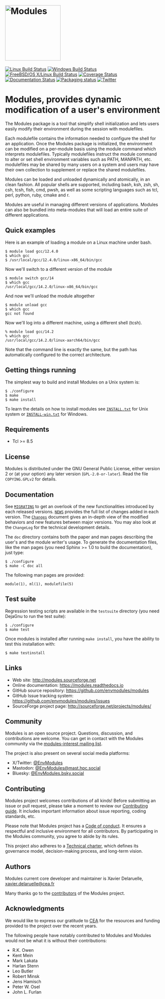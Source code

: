 # <img src="https://raw.githubusercontent.com/envmodules/modules/main/doc/img/modules_red.svg" height="180" alt="Modules"/>

[![Linux Build Status](https://github.com/envmodules/modules/workflows/linux-tests/badge.svg)](https://github.com/envmodules/modules/actions?query=workflow:linux-tests)
[![Windows Build Status](https://github.com/envmodules/modules/workflows/windows-tests/badge.svg)](https://github.com/envmodules/modules/actions?query=workflow:windows-tests)
[![FreeBSD/OS X/Linux Build Status](https://api.cirrus-ci.com/github/envmodules/modules.svg)](https://cirrus-ci.com/github/envmodules/modules)
[![Coverage Status](https://codecov.io/gh/envmodules/modules/branch/main/graph/badge.svg)](https://codecov.io/gh/envmodules/modules)
[![Documentation Status](https://readthedocs.org/projects/modules/badge/?version=latest)](https://modules.readthedocs.io/en/latest/?badge=latest)
[![Packaging status](https://repology.org/badge/tiny-repos/environment-modules.svg)](https://repology.org/metapackage/environment-modules/versions)
[![Twitter](https://img.shields.io/twitter/url/https/twitter.com/EnvModules.svg?style=social&label=Follow)](https://twitter.com/EnvModules)

Modules, provides dynamic modification of a user's environment
==============================================================

The Modules package is a tool that simplify shell initialization and
lets users easily modify their environment during the session with
modulefiles.

Each modulefile contains the information needed to configure the shell for
an application. Once the Modules package is initialized, the environment can
be modified on a per-module basis using the module command which interprets
modulefiles. Typically modulefiles instruct the module command to alter or
set shell environment variables such as PATH, MANPATH, etc. modulefiles may
be shared by many users on a system and users may have their own collection
to supplement or replace the shared modulefiles.

Modules can be loaded and unloaded dynamically and atomically, in an clean
fashion. All popular shells are supported, including bash, ksh, zsh, sh,
csh, tcsh, fish, cmd, pwsh, as well as some scripting languages such as tcl,
perl, python, ruby, cmake and r.

Modules are useful in managing different versions of applications. Modules
can also be bundled into meta-modules that will load an entire suite of
different applications.


Quick examples
--------------

Here is an example of loading a module on a Linux machine under bash.

    $ module load gcc/12.4.0
    $ which gcc
    $ /usr/local/gcc/12.4.0/linux-x86_64/bin/gcc

Now we'll switch to a different version of the module

    $ module switch gcc/14
    $ which gcc
    /usr/local/gcc/14.2.0/linux-x86_64/bin/gcc

And now we'll unload the module altogether

    $ module unload gcc
    $ which gcc
    gcc not found

Now we'll log into a different machine, using a different shell (tcsh).

    % module load gcc/14.2
    % which gcc
    /usr/local/gcc/14.2.0/linux-aarch64/bin/gcc

Note that the command line is exactly the same, but the path has
automatically configured to the correct architecture.


Getting things running
----------------------

The simplest way to build and install Modules on a Unix system is:

    $ ./configure
    $ make
    $ make install

To learn the details on how to install modules see [`INSTALL.txt`][1] for Unix
system or [`INSTALL-win.txt`][2] for Windows.


Requirements
------------

 * Tcl >= 8.5


License
-------

Modules is distributed under the GNU General Public License, either version 2
or (at your option) any later version (`GPL-2.0-or-later`). Read the file
`COPYING.GPLv2` for details.


Documentation
-------------

See [`MIGRATING`][3] to get an overlook of the new functionalities introduced
by each released versions. [`NEWS`][4] provides the full list of changes added
in each version. The [`Changes`][5] document gives an in-depth view of the
modified behaviors and new features between major versions. You may also look
at the `ChangeLog` for the technical development details.

The `doc` directory contains both the paper and man pages describing the
user's and the module writer's usage. To generate the documentation files,
like the man pages (you need Sphinx >= 1.0 to build the documentation), just
type:

    $ ./configure
    $ make -C doc all

The following man pages are provided:

    module(1), ml(1), modulefile(5)


Test suite
----------

Regression testing scripts are available in the `testsuite` directory (you
need DejaGnu to run the test suite):

    $ ./configure
    $ make test

Once modules is installed after running `make install`, you have the
ability to test this installation with:

    $ make testinstall


Links
-----

* Web site: http://modules.sourceforge.net
* Online documentation: https://modules.readthedocs.io
* GitHub source repository: https://github.com/envmodules/modules
* GitHub Issue tracking system: https://github.com/envmodules/modules/issues
* SourceForge project page: http://sourceforge.net/projects/modules/


Community
---------

Modules is an open source project. Questions, discussion, and contributions
are welcome. You can get in contact with the Modules community via the
[modules-interest mailing list][6].

The project is also present on several social media platforms:

* X/Twitter: [@EnvModules][7]
* Mastodon: [@EnvModules@mast.hpc.social][8]
* Bluesky: [@EnvModules.bsky.social][9]


Contributing
------------

Modules project welcomes contributions of all kinds! Before submitting an
issue or pull request, please take a moment to review our [Contributing
guide][10]. It includes important information about issue reporting, coding
standards, etc.

Please note that Modules project has a [Code of conduct][11]. It ensures a
respectful and inclusive environment for all contributors. By participating in
the Modules community, you agree to abide by its rules.

This project also adheres to a [Technical charter][12], which defines its
governance model, decision-making process, and long-term vision.


Authors
-------

Modules current core developer and maintainer is Xavier Delaruelle,
xavier.delaruelle@cea.fr

Many thanks go to the [contributors][13] of the Modules project.


Acknowledgments
---------------

We would like to express our gratitude to [CEA][14] for the resources and
funding provided to the project over the recent years.

The following people have notably contributed to Modules and Modules would not
be what it is without their contributions:

* R.K. Owen
* Kent Mein
* Mark Lakata
* Harlan Stenn
* Leo Butler
* Robert Minsk
* Jens Hamisch
* Peter W. Osel
* John L. Furlan


[1]: https://modules.readthedocs.io/en/stable/INSTALL.html
[2]: https://modules.readthedocs.io/en/stable/INSTALL-win.html
[3]: https://modules.readthedocs.io/en/stable/MIGRATING.html
[4]: https://modules.readthedocs.io/en/stable/NEWS.html
[5]: https://modules.readthedocs.io/en/stable/changes.html
[6]: https://sourceforge.net/projects/modules/lists/modules-interest
[7]: https://x.com/EnvModules
[8]: https://mast.hpc.social/@EnvModules
[9]: https://bsky.app/profile/envmodules.bsky.social
[10]: https://modules.readthedocs.io/en/latest/CONTRIBUTING.html
[11]: CODE_OF_CONDUCT.md
[12]: https://modules.readthedocs.io/en/latest/CHARTER.html
[13]: https://github.com/envmodules/modules/graphs/contributors
[14]: https://www.cea.fr/english
